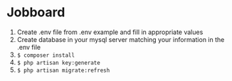 # Jobboard

1. Create .env file from .env example and fill in appropriate values
2. Create database in your mysql server matching your information in the .env file
3. ``` $ composer install ```
4. ``` $ php artisan key:generate ```
5. ``` $ php artisan migrate:refresh ```
